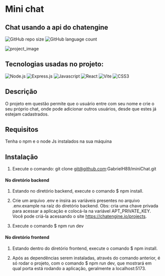 # Mini chat 

## Chat usando a api do chatengine
![GitHub repo size](https://img.shields.io/github/repo-size/GabrielH89/miniChat)
![GitHub language count](https://img.shields.io/github/languages/count/GabrielH89/miniChat)

![project_image](https://github.com/GabrielH89/miniChat/assets/67241633/1e16b2ae-c7d4-4ba8-8741-d134917fd5e4)

## Tecnologias usadas no projeto: 
![Node.js](https://img.shields.io/badge/Node.js-43853D?style=for-the-badge&logo=node.js&logoColor=white)
![Express.js](https://img.shields.io/badge/Express.js-404D59?style=for-the-badge)
![Javascript](https://img.shields.io/badge/JavaScript-F7DF1E?style=for-the-badge&logo=javascript&logoColor=black)
![React](https://img.shields.io/badge/React-20232A?style=for-the-badge&logo=react&logoColor=61DAFB)
![Vite](https://img.shields.io/badge/vite-%23646CFF.svg?style=for-the-badge&logo=vite&logoColor=white)
![CSS3](https://img.shields.io/badge/css3-%231572B6.svg?style=for-the-badge&logo=css3&logoColor=white)

## Descrição
O projeto em questão permite que o usuário entre com seu nome e crie o seu próprio chat, onde pode adicionar outros usuários, desde que estes já estejam cadastrados.  

## Requisitos
Tenha o npm e o node Js instalados na sua máquina

## Instalação
1. Execute o comando: git clone git@github.com:GabrielH89/miniChat.git

#### No diretório backend
1. Estando no diretório backend, execute o comando $ npm install.

2. Crie um arquivo .env e insira as variáveis presentes no arquivo .env.example na raíz do diretório backend. 
Obs: cria uma chave privada para acessar a aplicação e colocá-la na variável APT_PRIVATE_KEY. Você pode criá-la acessando o site https://chatengine.io/projects.

3. Execute o comando $ npm run dev 

#### No diretório frontend
1. Estando dentro do diretório frontend, execute o comando $ npm install.   

2. Após as dependências serem instaladas, através do comando anterior, é só rodar o projeto, com o comando $ npm run dev, que mostrará em qual porta está rodando a aplicação, geralmente a localhost:5173.




